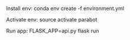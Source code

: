 Install env:
conda env create -f environment.yml

Activate env:
source activate parabot

Run app:
FLASK_APP=api.py flask run
